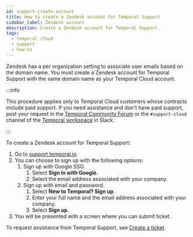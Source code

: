 ```yaml
---
id: support-create-account
title: How to create a Zendesk account for Temporal Support
sidebar_label: Zendesk account
description: Create a Zendesk account for Temporal Support.
tags:
  - temporal cloud
  - support
  - how-to
---
```


Zendesk has a per organization setting to associate user emails based on the domain name.
You must create a Zendesk account for Temporal Support with the same domain name as your Temporal Cloud account.

:::info

This procedure applies only to Temporal Cloud customers whose contracts include paid support.
If you need assistance and don't have paid support, post your request in the [Temporal Community Forum](https://community.temporal.io) or the `#support-cloud` channel of the [Temporal workspace](https://t.mp/slack) in Slack.

:::

To create a Zendesk account for Temporal Support:

1. Go to [support.temporal.io](https://support.temporal.io/).
2. You can choose to sign up with the following options:
   1. Sign up with Google SSO.
      1. Select **Sign in with Google**.
      2. Select the email address associated with your company.
   2. Sign up with email and password.
      1. Select **New to Temporal? Sign up**.
      2. Enter your full name and the email address associated with your company.
      3. Select **Sign up**.
3. You will be presented with a screen where you can submit ticket.

To request assistance from Temporal Support, see [Create a ticket](#support-ticket).
